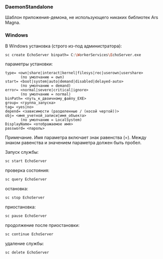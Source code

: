 ### DaemonStandalone

Шаблон приложения-демона, не использующего никаких библиотек Ars Magna.

### Windows

В Windows установка (строго из-под администратора):

```sh
sc create EchoServer binpath= C:\WorkerServices\EchoServer.exe
```

параметры установки:

```
type= <own|share|interact|kernel|filesys|rec|userown|usershare>
       (по умолчанию = own)
start= <boot|system|auto|demand|disabled|delayed-auto>
       (по умолчанию = demand)
error= <normal|severe|critical|ignore>
       (по умолчанию = normal)
binPath= <путь_к_двоичному_файлу_EXE>
group= <группа_запуска>
tag= <yes|no>
depend= <зависимости (разделенные / (косой чертой))>
obj= <имя_учетной_записи|имя_объекта>
       (по умолчанию = LocalSystem)
DisplayName= <отображаемое имя>
password= <пароль>
```
Примечание. Имя параметра включает знак равенства (=). Между знаком равенства и значением параметра должен быть пробел.


Запуск службы:

```sh
sc start EchoServer
```

проверка состояния:

```sh
sc query EchoServer
```

остановка:

```sh
sc stop EchoServer
```

приостановка:

```sh
sc pause EchoServer
```

продолжение после приостановки:

```sh
sc continue EchoServer
```

удаление службы:

```sh
sc delete EchoServer
```
